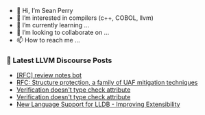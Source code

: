 - 👋 Hi, I’m Sean Perry
- 👀 I’m interested in compilers (c++, COBOL, llvm)
- 🌱 I’m currently learning ...
- 💞️ I’m looking to collaborate on ...
- 📫 How to reach me ...

<!---
s66perry/s66perry is a ✨ special ✨ repository because its `README.md` (this file) appears on your GitHub profile.
You can click the Preview link to take a look at your changes.
--->
### 📕 Latest LLVM Discourse Posts

<!-- DISCOURSE-LLVM:START -->
- [[RFC] review notes bot](https://discourse.llvm.org/t/rfc-review-notes-bot/85558#post_5)
- [RFC: Structure protection, a family of UAF mitigation techniques](https://discourse.llvm.org/t/rfc-structure-protection-a-family-of-uaf-mitigation-techniques/85555#post_2)
- [Verification doesn&#39;t type check attribute](https://discourse.llvm.org/t/verification-doesnt-type-check-attribute/85643#post_3)
- [Verification doesn&#39;t type check attribute](https://discourse.llvm.org/t/verification-doesnt-type-check-attribute/85643#post_2)
- [New Language Support for LLDB - Improving Extensibility](https://discourse.llvm.org/t/new-language-support-for-lldb-improving-extensibility/85614#post_4)
<!-- DISCOURSE-LLVM:END -->
